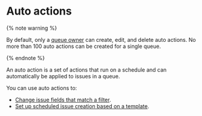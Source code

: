 # Auto actions

{% note warning %}

By default, only a [queue owner](../manager/queue-access.md) can create, edit, and delete auto actions. No more than 100 auto actions can be created for a single queue.

{% endnote %}

An auto action is a set of actions that run on a schedule and can automatically be applied to issues in a queue.

You can use auto actions to:

- [Change issue fields that match a filter](create-autoaction.md).
- [Set up scheduled issue creation based on a template](ticket-schedule.md).
